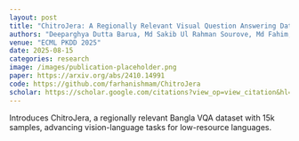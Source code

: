 ```yaml
---
layout: post
title: "ChitroJera: A Regionally Relevant Visual Question Answering Dataset for Bangla"
authors: "Deeparghya Dutta Barua, Md Sakib Ul Rahman Sourove, Md Fahim, Fabiha Haider, Fariha Tanjim Shifat, Md Tasmim Rahman Adib, Anam Borhan Uddin, Md Farhan Ishmam, Md Farhad Alam"
venue: "ECML PKDD 2025"
date: 2025-08-15
categories: research
image: /images/publication-placeholder.png
paper: https://arxiv.org/abs/2410.14991
code: https://github.com/farhanishmam/ChitroJera
scholar: https://scholar.google.com/citations?view_op=view_citation&hl=en&user=NWtnV0wAAAAJ&citation_for_view=NWtnV0wAAAAJ:qjMakFHDy7sC
---
```


Introduces ChitroJera, a regionally relevant Bangla VQA dataset with 15k samples, advancing vision-language tasks for low-resource languages.
